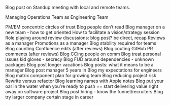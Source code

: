 Blog post on Standup meeting with local and remote teams.

Managing Operations Team as Engineering Team

PM/EM concentric circles of trust
Blog people don’t read
Blog manager on a new team - how to get oriented
How to facilitate a vision/strategy session
Role playing around review discussions: blog post? be direct, recap
Reviews as a manager
Promotions as a manager
Blog stability required for teams
Blog counting Confluence edits (after reviews)
Blog couting GitHub PR comments (after reviews)
Blog CCing people on comm
Blog treat personal issues kid gloves - secrecy
Blog FUD around dependencies - unknown packages
Blog post longer vacations
Blog posts: what it means to be a manager
Blog post manager 5 years in
Blog my expectations for engineers
Blog matrix component plan for growing team
Blog reducing project risk
Rewrite versus refactor
Blog learning names with Apple notes
Blog put your oar in the water when you’re ready to push == start delivering value right away on software project
Blog post hiring - know the funnel/recruiters
Blog try larger company certain stage in career

